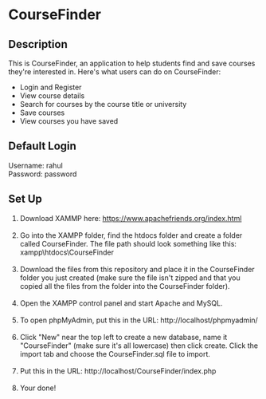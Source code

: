 # CourseFinder
## Description
This is CourseFinder, an application to help students find and save courses they're interested in. Here's what users can do on CourseFinder:

- Login and Register
- View course details
- Search for courses by the course title or university
- Save courses
- View courses you have saved

## Default Login
Username: rahul
<br>
Password: password

## Set Up
1) Download XAMMP here: https://www.apachefriends.org/index.html<br><br>
2) Go into the XAMPP folder, find the htdocs folder and create a folder called CourseFinder. The file path should look something like this: xampp\htdocs\CourseFinder<br><br>
3) Download the files from this repository and place it in the CourseFinder folder you just created (make sure the file isn't zipped and that you copied all the files from the folder into the CourseFinder folder).<br><br>
4) Open the XAMPP control panel and start Apache and MySQL.<br><br>
5) To open phpMyAdmin, put this in the URL: http://localhost/phpmyadmin/<br><br>
6) Click "New" near the top left to create a new database, name it "CourseFinder" (make sure it's all lowercase) then click create. Click the import tab and choose the CourseFinder.sql file to import.<br><br>
7) Put this in the URL: http://localhost/CourseFinder/index.php<br><br>
8) Your done!
